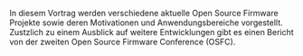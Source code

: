 In diesem Vortrag werden verschiedene aktuelle Open Source Firmware Projekte sowie deren Motivationen und Anwendungsbereiche vorgestellt. Zustzlich zu einem Ausblick auf weitere Entwicklungen gibt es einen Bericht von der zweiten Open Source Firmware Conference (OSFC).
